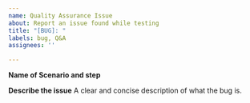 ```yaml
---
name: Quality Assurance Issue
about: Report an issue found while testing
title: "[BUG]: "
labels: bug, Q&A
assignees: ''

---
```


**Name of Scenario and step**

**Describe the issue**
A clear and concise description of what the bug is.
